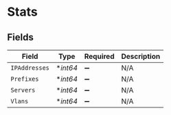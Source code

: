 # Stats


## Fields

| Field              | Type               | Required           | Description        |
| ------------------ | ------------------ | ------------------ | ------------------ |
| `IPAddresses`      | **int64*           | :heavy_minus_sign: | N/A                |
| `Prefixes`         | **int64*           | :heavy_minus_sign: | N/A                |
| `Servers`          | **int64*           | :heavy_minus_sign: | N/A                |
| `Vlans`            | **int64*           | :heavy_minus_sign: | N/A                |
